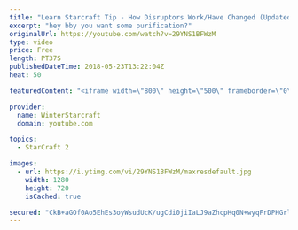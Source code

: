 ```yaml
---
title: "Learn Starcraft Tip - How Disruptors Work/Have Changed (Updated Patch 4.0 2018)"
excerpt: "hey bby you want some purification?"
originalUrl: https://youtube.com/watch?v=29YNS1BFWzM
type: video
price: Free
length: PT37S
publishedDateTime: 2018-05-23T13:22:04Z
heat: 50

featuredContent: "<iframe width=\"800\" height=\"500\" frameborder=\"0\" src=\"https://www.youtube.com/embed/29YNS1BFWzM\" allow=\"accelerometer; autoplay; encrypted-media; gyroscope; picture-in-picture\" allowfullscreen></iframe>"

provider:
  name: WinterStarcraft
  domain: youtube.com

topics:
  - StarCraft 2

images:
  - url: https://i.ytimg.com/vi/29YNS1BFWzM/maxresdefault.jpg
    width: 1280
    height: 720
    isCached: true

secured: "CkB+aGOf0Ao5EhEs3oyWsudUcK/ugCdi0jiIaLJ9aZhcpHq0N+wyqFrDPHGrl6Orydcc9F3li2JvFFfigW/GTTyNrLVHCurBfpLWS5tHEY7GcPbw+NdHaZfo1GDJEIlr/Dc3B+GdSeRcpAnYNnTCdM+dyJlx6FzA0xZL3or2IR/r32AfRxaMpY0cUBQM1wHy3RqU732y4a8CrSw5M8mH/bwexLxAHvSe4b3c8GiArV8+QH4cdt0dszShIQEYpC0KhPEcOh4gQVgowBfgvhFt6R8yUxScxOD+yyhKrLj/OxC3I80W0uL5frB4+fEot20qhDoEspzSdg3Sz3PgwjkTr3t0/5IsoVAN13YTh+by109aIm22MSDMXRxvD/zRCJVShNBo5bgRISCG8TSw3IBMahpckVt91ZLcdGnJD3zT3BA=;afe/5om7dBXfyQm5EbR0JQ=="
---
```


